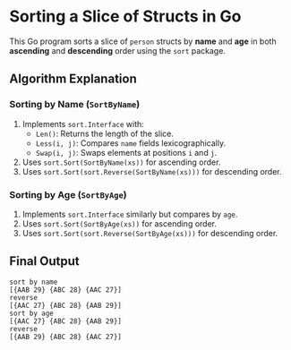 # Sorting a Slice of Structs in Go

This Go program sorts a slice of `person` structs by **name** and **age** in both **ascending** and **descending** order using the `sort` package.

## **Algorithm Explanation**

### **Sorting by Name (`SortByName`)**
1. Implements `sort.Interface` with:
   - `Len()`: Returns the length of the slice.
   - `Less(i, j)`: Compares `name` fields lexicographically.
   - `Swap(i, j)`: Swaps elements at positions `i` and `j`.
2. Uses `sort.Sort(SortByName(xs))` for ascending order.
3. Uses `sort.Sort(sort.Reverse(SortByName(xs)))` for descending order.

### **Sorting by Age (`SortByAge`)**
1. Implements `sort.Interface` similarly but compares by `age`.
2. Uses `sort.Sort(SortByAge(xs))` for ascending order.
3. Uses `sort.Sort(sort.Reverse(SortByAge(xs)))` for descending order.

## **Final Output**
```
sort by name
[{AAB 29} {ABC 28} {AAC 27}]
reverse
[{AAC 27} {ABC 28} {AAB 29}]
sort by age
[{AAC 27} {ABC 28} {AAB 29}]
reverse
[{AAB 29} {ABC 28} {AAC 27}]
```